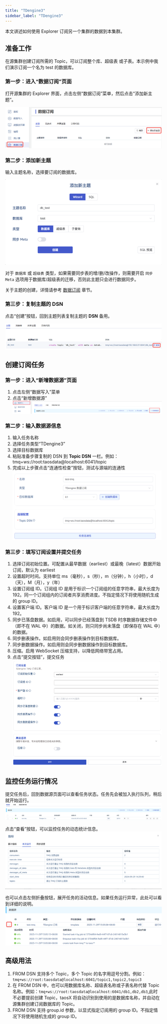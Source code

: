 ```yaml
---
title: "TDengine3"
sidebar_label: "TDengine3"
---
```


本文讲述如何使用 Explorer 订阅另一个集群的数据到本集群。

## 准备工作

在源集群创建订阅所需的 Topic，可以订阅整个库、超级表 或子表。本示例中我们演示订阅一个名为 test 的数据库。

### 第一步：进入“数据订阅”页面

打开源集群的 Explorer 界面，点击左侧“数据订阅”菜单，然后点击“添加新主题”。

![准备一](./tmq-pre1.png)

### 第二步：添加新主题

输入主题名称，选择要订阅的数据库。

![准备二](./tmq-pre2.png)

对于 `数据库` 或 `超级表` 类型，如果需要同步表的增/删/改操作，则需要开启 `同步 Meta` 选项用于数据库/超级表的迁移，否则此主题只会进行数据同步。

关于主题的创建，详情请参考 [数据订阅](../../14-reference/03-taos-sql/13-tmq.md) 章节。

### 第三步：复制主题的 DSN

点击“创建”按钮，回到主题列表复制主题的 **DSN** 备用。

![准备三](./tmq-pre3.png)

## 创建订阅任务

### 第一步：进入“新增数据源”页面

1. 点击左侧“数据写入”菜单
2. 点击“新增数据源”
![步骤一](./tmq-step1.png)

### 第二步：输入数据源信息

1. 输入任务名称
2. 选择任务类型“TDengine3”
3. 选择目标数据库
4. 粘贴准备步骤复制的 DSN 到 **Topic DSN** 一栏。例如：tmq+ws://root:taosdata@localhost:6041/topic
5. 完成以上步骤点击“连通性检查”按钮，测试与源端的连通性
![步骤二](./tmq-step2.png)

### 第三步：填写订阅设置并提交任务

1. 选择订阅初始位置。可配置从最早数据（earliest）或最晚（latest）数据开始订阅，默认为 earliest
2. 设置超时时间。支持单位 ms（毫秒），s（秒），m（分钟），h（小时），d（天），M（月），y（年）
3. 设置订阅组 ID。订阅组 ID 是用于标识一个订阅组的任意字符串，最大长度为 192。同一个订阅组内的订阅者共享消费进度。不指定情况下将使用随机生成的 group ID。
4. 设置客户端 ID。客户端 ID 是一个用于标识客户端的任意字符串，最大长度为 192。
5. 同步已落盘数据。如启用，可以同步已经落盘到 TSDB 时序数据存储文件中（即不在 WAL 中）的数据。如关闭，则只同步尚未落盘（即保存在 WAL 中）的数据。
6. 同步删表操作。如启用则会同步删表操作到目标数据库。
7. 同步删数据操作。如启用则会同步删数据操作到目标数据库。
8. 压缩。启用 WebSocket 压缩支持，以降低网络带宽占用。
9. 点击“提交按钮”，提交任务
![步骤三](./tmq-step3.png)

## 监控任务运行情况

提交任务后，回到数据源页面可以查看任务状态。任务先会被加入执行队列，稍后就开始运行。
![步骤四](./tmq-step4.png)

点击“查看”按钮，可以监控任务的动态统计信息。
![步骤五](./tmq-step5.png)

也可以点击左侧折叠按钮，展开任务的活动信息。如果任务运行异常，此处可以看到详细的说明。
![步骤六](./tmq-step6.png)

## 高级用法

1. FROM DSN 支持多个 Topic，多个 Topic 的名字用逗号分割。例如： `tmq+ws://root:taosdata@localhost:6041/topic1,topic2,topic3`
2. 在 FROM DSN 中，也可以用数据库名称、超级表名称或子表名称代替 Topic 名称。例如：`tmq+ws://root:taosdata@localhost:6041/db1,db2,db3`,此时不必要提前创建 Topic，taosX 将自动识别到使用的是数据库名称，并自动在源集群创建订阅数据库的 Topic。
3. FROM DSN 支持 group.id 参数，以显式指定订阅用的 group ID。不指定情况下将使用随机生成的 group ID。
